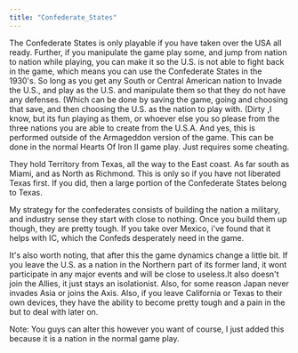 ```yaml
---
title: "Confederate_States"
---
```


The Confederate States is only playable if you have taken over the USA
all ready. Further, if you manipulate the game play some, and jump from
nation to nation while playing, you can make it so the U.S. is not able
to fight back in the game, which means you can use the Confederate
States in the 1930's. So long as you get any South or Central American
nation to Invade the U.S., and play as the U.S. and manipulate them so
that they do not have any defenses. (Which can be done by saving the
game, going and choosing that save, and then choosing the U.S. as the
nation to play with. (Dirty ,I know, but its fun playing as them, or
whoever else you so please from the three nations you are able to create
from the U.S.A. And yes, this is performed outside of the Armageddon
version of the game. This can be done in the normal Hearts Of Iron II
game play. Just requires some cheating.

They hold Territory from Texas, all the way to the East coast. As far
south as Miami, and as North as Richmond. This is only so if you have
not liberated Texas first. If you did, then a large portion of the
Confederate States belong to Texas.

My strategy for the confederates consists of building the nation a
military, and industry sense they start with close to nothing. Once you
build them up though, they are pretty tough. If you take over Mexico,
i've found that it helps with IC, which the Confeds desperately need in
the game.

It's also worth noting, that after this the game dynamics change a
little bit. If you leave the U.S. as a nation in the Northern part of
its former land, it wont participate in any major events and will be
close to useless.It also doesn't join the Allies, it just stays an
isolationist. Also, for some reason Japan never invades Asia or joins
the Axis. Also, if you leave California or Texas to their own devices,
they have the ability to become pretty tough and a pain in the but to
deal with later on.

Note: You guys can alter this however you want of course, I just added
this because it is a nation in the normal game play.
